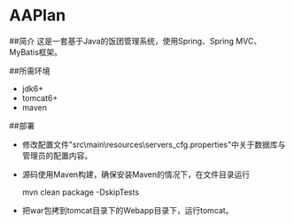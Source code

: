 # AAPlan
##简介
这是一套基于Java的饭团管理系统，使用Spring、Spring MVC、MyBatis框架。

##所需环境  
- jdk6+  
- tomcat6+  
- maven  
  
##部署
- 修改配置文件"src\main\resources\servers_cfg.properties"中关于数据库与管理员的配置内容。  
- 源码使用Maven构建，确保安装Maven的情况下，在文件目录运行  


  mvn clean package -DskipTests  


- 把war包拷到tomcat目录下的Webapp目录下，运行tomcat。
